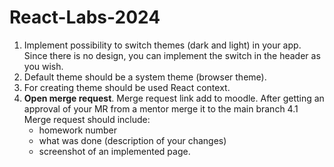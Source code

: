 # React-Labs-2024

1. Implement possibility to switch themes (dark and light) in your app. Since there is no design, you can implement the switch in the header as you wish.
2. Default theme should be a system theme (browser theme).
3. For creating theme should be used React context.
4. **Open merge request**. Merge request link add to moodle. After getting an approval of your MR from a mentor merge it to the main branch
   4.1 Merge request should include:
    - homework number
    - what was done (description of your changes)
    - screenshot of an implemented page.
